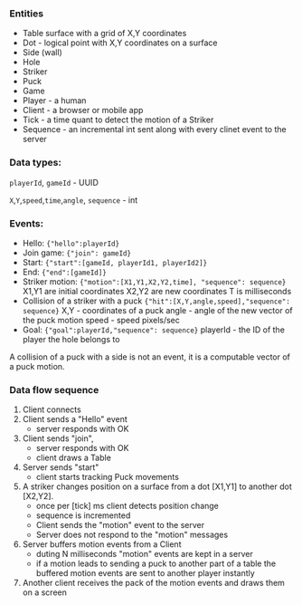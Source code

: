 ### Entities

* Table surface with a grid of X,Y coordinates
* Dot - logical point with X,Y coordinates on a surface
* Side (wall)
* Hole
* Striker
* Puck
* Game
* Player - a human
* Client - a browser or mobile app
* Tick - a time quant to detect the motion of a Striker
* Sequence - an incremental int sent along with every clinet event to the server

### Data types:
`playerId`, `gameId` - UUID

`X`,`Y`,`speed`,`time`,`angle`, `sequence` - int

### Events:

* Hello: `{"hello":playerId}`
* Join game: `{"join": gameId}`
* Start: `{"start":[gameId, playerId1, playerId2]}`
* End: `{"end":[gameId]}`
* Striker motion: `{"motion":[X1,Y1,X2,Y2,time], "sequence": sequence}`
  X1,Y1 are initial coordinates
  X2,Y2 are new coordinates
  T is milliseconds
* Collision of a striker with a puck
  `{"hit":[X,Y,angle,speed],"sequence": sequence}`
  X,Y - coordinates of a puck
  angle - angle of the new vector of the puck motion
  speed - speed pixels/sec
* Goal: `{"goal":playerId,"sequence": sequence}`
  playerId - the ID of the player the hole belongs to


A collision of a puck with a side is not an event, it is a computable vector of a puck motion.

### Data flow sequence

1. Client connects
1. Client sends a "Hello" event
   - server responds with OK
1. Client sends "join", 
   - server responds with OK 
   - client draws a Table
1. Server sends "start"
   - client starts tracking Puck movements
1. A striker changes position on a surface from a dot [X1,Y1] to another dot [X2,Y2].
   - once per [tick] ms client detects position change
   - sequence is incremented
   - Client sends the "motion" event to the server
   - Server does not respond to the "motion" messages
1. Server buffers motion events from a Client
   - duting N milliseconds "motion" events are kept in a server
   - if a motion leads to sending a puck to another part of a table the buffered motion events are sent to another player instantly  
1. Another client receives the pack of the motion events and draws them on a screen
